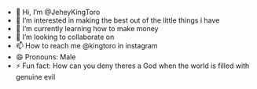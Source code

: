 - 👋 Hi, I’m @JeheyKingToro
- 👀 I’m interested in making the best out of the little things i have
- 🌱 I’m currently learning how to make money
- 💞️ I’m looking to collaborate on 
- 📫 How to reach me @kingtoro in instagram
- 😄 Pronouns: Male
- ⚡ Fun fact: How can you deny theres a God when the world is filled with genuine evil

<!---
JeheyKingToro/JeheyKingToro is a ✨ special ✨ repository because its `README.md` (this file) appears on your GitHub profile.
You can click the Preview link to take a look at your changes.
--->

